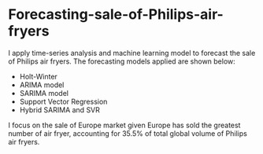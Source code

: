 # Forecasting-sale-of-Philips-air-fryers
I apply time-series analysis and machine learning model to forecast the sale of Philips air fryers. The forecasting models applied are shown below:
- Holt-Winter
- ARIMA model
- SARIMA model
- Support Vector Regression
- Hybrid SARIMA and SVR

I focus on the sale of Europe market given Europe has sold the greatest number of air fryer, accounting for 35.5% of total global volume of Philips air fryers.
